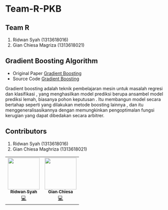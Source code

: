 # Team-R-PKB

## Team R
1. Ridwan Syah            (1313618016)
2. Gian Chiesa Magriza    (1313618021)

## Gradient Boosting Algorithm

- Original Paper
[Gradient Boosting](friedman2002.pdf)
- Source Code
[Gradient Boosting](weka-3.8-master/weka/src/main/java/weka/classifiers/meta)

Gradient boosting adalah teknik pembelajaran mesin untuk masalah regresi dan klasifikasi , yang menghasilkan model prediksi berupa ansambel model prediksi lemah, biasanya pohon keputusan . Itu membangun model secara bertahap seperti yang dilakukan metode boosting lainnya , dan itu menggeneralisasikannya dengan memungkinkan pengoptimalan fungsi kerugian yang dapat dibedakan secara arbitrer.

## Contributors
1. Ridwan Syah (1313618016)
2. Gian Chiesa Maghriza (1313618021)
<!-- ALL-CONTRIBUTORS-LIST:START - Do not remove or modify this section -->
<!-- prettier-ignore-start -->
<!-- markdownlint-disable -->
<table>
  <tr>
    <td align="center"><a href="https://github.com/ridwans99"><img src="https://avatars2.githubusercontent.com/u/56246049?s=400&u=5d338b50d0e543fdc59d06f089999c3c18098110&v=4" width="100px;" alt=""/><br /><sub><b>Ridwan Syah</b></sub></a><br /><a href="" title="Code">💻</a></td>
    <td align="center"><a href="https://github.com/gianchiesa"><img src="https://avatars3.githubusercontent.com/u/62921027?s=400&u=5d55942d3c6591078ee3c98016b4950db4d3f4eb&v=4" width="100px;" alt=""/><br /><sub><b>Gian Chiesa</b></sub></a><br /><a href="" title="Code">💻</a></td>
  </tr>
</table>
